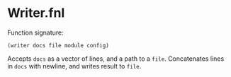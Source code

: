 # Writer.fnl
Function signature:

```
(writer docs file module config)
```

Accepts `docs` as a vector of lines, and a path to a `file`.
Concatenates lines in `docs` with newline, and writes result to
`file`.



<!-- Generated with Fenneldoc 0.1.0
     https://gitlab.com/andreyorst/fenneldoc -->
